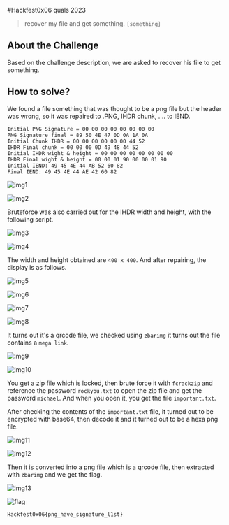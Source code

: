#Hackfest0x06 quals 2023
> recover my file and get something.
`[something]`

## About the Challenge
Based on the challenge description, we are asked to recover his file to get something.

## How to solve?
We found a file something that was thought to be a png file but the header was wrong, so it was repaired to .PNG, IHDR chunk, .... to IEND.

```
Initial PNG Signature = 00 00 00 00 00 00 00 00
PNG Signature final = 89 50 4E 47 0D 0A 1A 0A
Initial Chunk IHDR = 00 00 00 00 00 00 44 52
IHDR Final chunk = 00 00 00 0D 49 48 44 52
Initial IHDR wight & height = 00 00 00 00 00 00 00 00
IHDR Final wight & height = 00 00 01 90 00 00 01 90
Initial IEND: 49 45 4E 44 AB 52 60 82
Final IEND: 49 45 4E 44 AE 42 60 82
```

![img1](images/img1.png)

![img2](images/img2.png)

Bruteforce was also carried out for the IHDR width and height, with the following script.

![img3](images/img3.png)

![img4](images/img4.png)

The width and height obtained are `400 x 400`. And after repairing, the display is as follows.

![img5](images/img5.png)

![img6](images/img6.png)

![img7](images/img7.png)

![img8](images/img8.png)

It turns out it's a qrcode file, we checked using `zbarimg` it turns out the file contains a `mega link`.

![img9](images/img9.png)

![img10](images/img10.png)

You get a zip file which is locked, then brute force it with `fcrackzip` and reference the password `rockyou.txt` to open the zip file and get the password `michael`. And when you open it, you get the file `important.txt`.

After checking the contents of the `important.txt` file, it turned out to be encrypted with base64, then decode it and it turned out to be a hexa png file.

![img11](images/img11.png)

![img12](images/img12.png)

Then it is converted into a png file which is a qrcode file, then extracted with `zbarimg` and we get the flag.

![img13](images/img13.png)

![flag](images/flag.png)

```
Hackfest0x06{png_have_signature_l1st}
```
